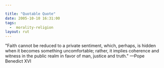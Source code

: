 ```yaml
---

title: "Quotable Quote"
date: 2005-10-10 16:31:00
tags:
  -  morality-religion
layout: rut
---
```


"Faith cannot be reduced to a private sentiment, which, perhaps, is hidden when it becomes something uncomfortable; rather, it implies coherence and witness in the public realm in favor of man, justice and truth." &mdash;Pope Benedict XVI

